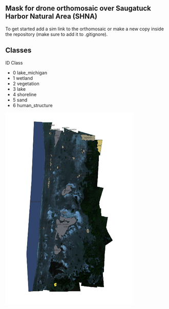 ## Mask for drone orthomosaic over Saugatuck Harbor Natural Area (SHNA)

To get started add a sim link to the orthomosaic or make a new copy inside the repository (make sure to add it to .gitignore).

## Classes

ID Class

- 0 lake_michigan
- 1 wetland
- 2 vegetation
- 3 lake
- 4 shoreline
- 5 sand
- 6 human_structure

<img src="/mask.png" width="400px" height="600px"/>
